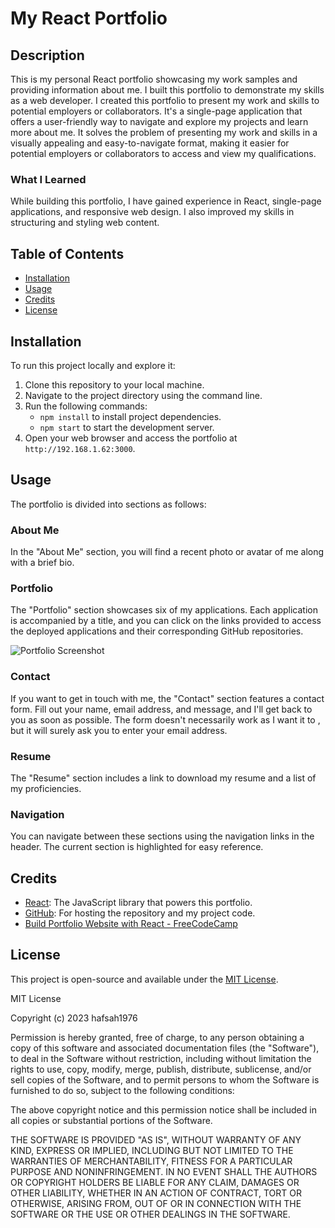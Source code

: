 # My React Portfolio

## Description

This is my personal React portfolio showcasing my work samples and providing information about me. I built this portfolio to demonstrate my skills as a web developer. I created this portfolio to present my work and skills to potential employers or collaborators. It's a single-page application that offers a user-friendly way to navigate and explore my projects and learn more about me. It solves the problem of presenting my work and skills in a visually appealing and easy-to-navigate format, making it easier for potential employers or collaborators to access and view my qualifications.

### What I Learned

While building this portfolio, I have gained experience in React, single-page applications, and responsive web design. I also improved my skills in structuring and styling web content.

## Table of Contents

- [Installation](#installation)
- [Usage](#usage)
- [Credits](#credits)
- [License](#license)

## Installation

To run this project locally and explore it:

1. Clone this repository to your local machine.
2. Navigate to the project directory using the command line.
3. Run the following commands:
   - `npm install` to install project dependencies.
   - `npm start` to start the development server.
4. Open your web browser and access the portfolio at `http://192.168.1.62:3000`.

## Usage

The portfolio is divided into sections as follows:

### About Me

In the "About Me" section, you will find a recent photo or avatar of me along with a brief bio.

### Portfolio

The "Portfolio" section showcases six of my applications. Each application is accompanied by a title, and you can click on the links provided to access the deployed applications and their corresponding GitHub repositories.

![Portfolio Screenshot](assets/images/portfolio-screenshot.png)

### Contact

If you want to get in touch with me, the "Contact" section features a contact form. Fill out your name, email address, and message, and I'll get back to you as soon as possible. The form doesn't necessarily work as I want it to , but it will surely ask you to enter your email address.

### Resume

The "Resume" section includes a link to download my resume and a list of my proficiencies.

### Navigation

You can navigate between these sections using the navigation links in the header. The current section is highlighted for easy reference.

## Credits

- [React](https://reactjs.org/): The JavaScript library that powers this portfolio.
- [GitHub](https://github.com/): For hosting the repository and my project code.
- [Build Portfolio Website with React - FreeCodeCamp](https://www.freecodecamp.org/news/build-portfolio-website-react/)

## License

This project is open-source and available under the [MIT License](LICENSE).

MIT License

Copyright (c) 2023 hafsah1976

Permission is hereby granted, free of charge, to any person obtaining a copy
of this software and associated documentation files (the "Software"), to deal
in the Software without restriction, including without limitation the rights
to use, copy, modify, merge, publish, distribute, sublicense, and/or sell
copies of the Software, and to permit persons to whom the Software is
furnished to do so, subject to the following conditions:

The above copyright notice and this permission notice shall be included in all
copies or substantial portions of the Software.

THE SOFTWARE IS PROVIDED "AS IS", WITHOUT WARRANTY OF ANY KIND, EXPRESS OR
IMPLIED, INCLUDING BUT NOT LIMITED TO THE WARRANTIES OF MERCHANTABILITY,
FITNESS FOR A PARTICULAR PURPOSE AND NONINFRINGEMENT. IN NO EVENT SHALL THE
AUTHORS OR COPYRIGHT HOLDERS BE LIABLE FOR ANY CLAIM, DAMAGES OR OTHER
LIABILITY, WHETHER IN AN ACTION OF CONTRACT, TORT OR OTHERWISE, ARISING FROM,
OUT OF OR IN CONNECTION WITH THE SOFTWARE OR THE USE OR OTHER DEALINGS IN THE
SOFTWARE.
